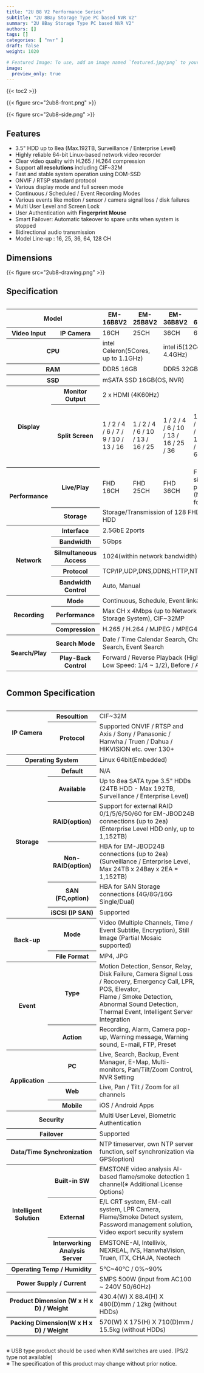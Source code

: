 ```yaml
---
title: "2U B8 V2 Performance Series"
subtitle: "2U 8Bay Storage Type PC based NVR V2"
summary: "2U 8Bay Storage Type PC based NVR V2"
authors: []
tags: []
categories: [ "nvr" ]
draft: false
weight: 1020

# Featured Image: To use, add an image named `featured.jpg/png` to your page's folder.
image:
  preview_only: true
---
```


{{< toc2 >}}

<div class="container">
<div class="row align-items-center">
<div class="col-sm">

{{< figure src="2ub8-front.png" >}}

</div>
<div class="col-sm">

{{< figure src="2ub8-side.png" >}}

</div>
</div>
</div>

<div class="container">
<div class="row align-items-top">
<div class="col-12 col-sm-8 pl-0">

## Features

- 3.5" HDD up to 8ea (Max.192TB, Surveillance / Enterprise Level)
- Highly reliable 64-bit Linux-based network video recorder
- Clear video quality with H.265 / H.264 compression
- Support **all resolutions** including CIF~32M
- Fast and stable system operation using DOM-SSD
- ONVIF / RTSP standard protocol
- Various display mode and full screen mode
- Continuous / Scheduled / Event Recording Modes
- Various events like motion / sensor / camera signal loss / disk failures
- Multi User Level and Screen Lock
- User Authentication with **Fingerprint Mouse**
- Smart Failover: Automatic takeover to spare units when system is stopped
- Bidirectional audio transmission
- Model Line-up : 16, 25, 36, 64, 128 CH

</div>
<div class="col-12 col-sm-4 pl-0">

## Dimensions

{{< figure src="2ub8-drawing.png" >}}

</div>
</div>
</div>


## Specification

<div style="overflow-x: auto">
<table class="spec">
<thead>
<tr>
<th colspan="2">Model</th>
<th>EM-16B8V2</th>
<th>EM-25B8V2</th>
<th>EM-36B8V2</th>
<th>EM-64B8V2</th>
<th>EM-128B8V2</th>
</tr>
</thead>
<tbody>
<tr>
<th>Video Input</th>
<th>IP Camera</th>
<td>16CH</td>
<td>25CH</td>
<td>36CH</td>
<td>64CH</td>
<td>128CH</td>
</tr>
<tr>
<th colspan="2">CPU</th>
<td colspan="2">intel Celeron(5Cores, up to 1.1GHz)</td>
<td colspan="3">intel i5(12Cores, up to 4.4GHz)</td>
</tr>
<tr>
<th colspan="2">RAM</th>
<td colspan="2">DDR5 16GB</td>
<td colspan="3">DDR5 32GB</td>
</tr>
<tr>
<th colspan="2">SSD</th>
<td colspan="5">mSATA SSD 16GB(OS, NVR)</td></tr>
<tr>
<th rowspan="2">Display</th>
<th>Monitor Output</th>
<td colspan="5">2 x HDMI (4K60Hz)</td>
</tr>
<tr>
<th>Split Screen</th>
<td>1 / 2 / 4 / 6 / 7 / 9 / 10 / 13 / 16</td>
<td>1 / 2 / 4 / 6 / 10 / 13 / 16 / 25</td>
<td>1 / 2 / 4 / 6 / 10 / 13 / 16 / 25 / 36</td>
<td>1 / 2 / 4 / 6 / 10 / 13 / 16 / 25 / 36 / 64</td>
<td>1 / 2 / 4 / 6 / 7 / 9 / 10 / 13 / 16 / 25 / 36 / 49 / 64 / 81 / 100 / 128</td>
</tr>
<tr>
<th rowspan="2">Performance</th>
<th>Live/Play</th>
<td>FHD 16CH</td>
<td>FHD 25CH</td>
<td>FHD 36CH</td>
<td colspan="2">FHD 64 channel simultaneous live/ play<br>(Max 32Mp support for 1 camera)</td>
</tr>
<tr>
<th>Storage</th>
<td colspan="5">Storage/Transmission of 128 FHD channels per HDD</td>
</tr>
<tr>
<th rowspan="5">Network</th>
<th>Interface</th>
<td colspan="5">2.5GbE 2ports</td>
</tr>
<tr>
<th>Bandwidth</th>
<td colspan="5">5Gbps</td>
</tr>
<tr>
<th>Silmultaneous Access</th>
<td colspan="5">1024(within network bandwidth)</td>
</tr>
<tr>
<th>Protocol</th>
<td colspan="5">TCP/IP,UDP,DNS,DDNS,HTTP,NTP,RTP/RTCP,RTSP</td>
</tr>
<tr>
<th>Bandwidth Control</th>
<td colspan="5">Auto, Manual</td>
</tr>
<tr>
<th rowspan="3">Recording</th>
<th>Mode</th>
<td colspan="5">Continuous, Schedule, Event linkage</td>
</tr>
<tr>
<th>Performance</th>
<td colspan="5">Max CH x 4Mbps (up to Network Bandwidth of Storage System), CIF~32MP</td>
</tr>
<tr>
<th>Compression</th>
<td colspan="5">H.265 / H.264 / MJPEG / MPEG4</td>
</tr>
<th rowspan="2">Search/Play</th>
<th>Search Mode</th>
<td colspan="5">Date / Time Calendar Search, Channel Bundle Search, Event Search</td>
</tr>
<tr>
<th>Play-Back Control</th>
<td colspan="5">Forward / Reverse Playback (High Speed: x1 ~ x32, Low Speed: 1/4 ~ 1/2), Before / After Staff</td>
</tr>
</tbody>
</table>
</div>

## Common Specification

<div style="overflow-x: auto">
<table class="spec">
<tbody>
<th rowspan="2">IP Camera</th>
<th>Resoultion</td>
<td>CIF~32M</td>
</tr>
<tr>
<th>Protocol</th>
<td>Supported ONVIF / RTSP and Axis / Sony / Panasonic / Hanwha / Truen / Dahua / HIKVISION etc. over 130+</td>
</tr>
<tr>
<th colspan="2">Operating System</th>
<td>Linux 64bit(Embedded)</td>
</tr>
<tr>
<th rowspan="6">Storage</th>
<th>Default</th>
<td>N/A</td>
</tr>
<tr>
<th>Available</th>
<td>Up to 8ea SATA type 3.5" HDDs (24TB HDD - Max 192TB, Surveillance / Enterprise Level)</td>
</tr>
<tr>
<th>RAID(option)</th>
<td>Support for external RAID 0/1/5/6/50/60 for EM-JBOD24B connections (up to 2ea) (Enterprise Level HDD only, up to 1,152TB)</td>
</tr>
<tr>
<th>Non-RAID(option)</th>
<td>HBA for EM-JBOD24B connections (up to 2ea) (Surveillance / Enterprise Level, Max 24TB x 24Bay x 2EA = 1,152TB)</td>
</tr>
<tr>
<th>SAN (FC,option)</th>
<td>HBA for SAN Storage connections (4G/8G/16G Single/Dual)</td>
</tr>
<tr>
<th>iSCSI (IP SAN)</th>
<td>Supported</td>
</tr>
<tr>
<th rowspan="2">Back-up</th>
<th>Mode</th>
<td>Video (Multiple Channels, Time / Event Subtitle, Encryption), Still Image (Partial Mosaic supported)</td>
</tr>
<tr>
<th>File Format</th>
<td>MP4, JPG</td>
</tr>
<tr>
<th rowspan="2">Event</th>
<th>Type</th>
<td>Motion Detection, Sensor, Relay, Disk Failure, Camera Signal Loss / Recovery, Emergency Call, LPR, POS, Elevator,<br>Flame / Smoke Detection, Abnormal Sound Detection, Thermal Event, Intelligent Server Integration</td>
</tr>
<tr>
<th>Action</th>
<td>Recording, Alarm, Camera pop-up, Warning message, Warning sound, E-mail, FTP, Preset</td>
</tr>
<tr>
<th rowspan="3">Application</th>
<th>PC</th>
<td>Live, Search, Backup, Event Manager, E-Map, Multi-monitors, Pan/Tilt/Zoom Control, NVR Setting</td>
</tr>
<tr>
<th>Web</th>
<td>Live, Pan / Tilt / Zoom for all channels</td>
</tr>
<tr>
<th>Mobile</th>
<td>iOS / Android Apps</td>
</tr>
<tr>
<th colspan="2">Security</th>
<td>Multi User Level, Biometric Authentication</td>
</tr>
<tr>
<th colspan="2">Failover</th>
<td>Supported</td>
</tr>
<tr>
<th colspan="2">Data/Time Synchronization</th>
<td>NTP timeserver, own NTP server function, self synchronization via GPS(option)</td>
</tr>
<tr>
<th rowspan="3">Intelligent<br>Solution</th>
<th>Built-in SW</th>
<td>EMSTONE video analysis AI-based flame/smoke detection 1 channel(※ Additional License Options)</td>
</tr>
<tr>
<th>External</th>
<td>E/L CRT system, EM-call system, LPR Camera, Flame/Smoke Detect system,<br>Password management solution, Video export security system</td>
</tr>
<tr>
<th>Interworking<br>Analysis Server</th>
<td>EMSTONE-AI, Intellivix, NEXREAL, IVS, HanwhaVision, Truen, ITX, CHAJA, Neotech</td>
</tr>
<tr>
<th colspan="2">Operating Temp / Humidity</th>
<td>5℃~40℃ / 0%~90%</td>
</tr>
<tr>
<th colspan="2">Power Supply / Current</th>
<td>SMPS 500W (input from AC100 ~ 240V 50/60Hz)</td>
</tr>
<tr>
<th colspan="2">Product Dimension (W x H x D) / Weight</th>
<td>430.4(W) X 88.4(H) X 480(D)mm / 12kg (without HDDs)</td>
</tr>
<tr>
<th colspan="2">Packing Dimension(W x H x D) / Weight</th>
<td>570(W) X 175(H) X 710(D)mm / 15.5kg (without HDDs)</td>
</tr>
</tbody>
</table>
</div>

※ USB type product should be used when KVM switches are used. (PS/2 type not available)  
※ The specification of this product may change without prior notice.